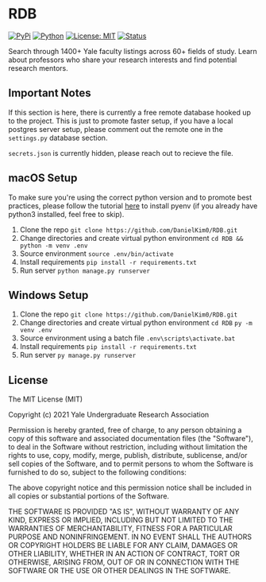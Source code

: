 # RDB

[![PyPi](https://img.shields.io/badge/pypi-v21.0-blue)](https://pypi.org/project/pip/)
[![Python](https://img.shields.io/pypi/pyversions/django.svg)](https://pypi.org/pypi/django/)
[![License: MIT](https://img.shields.io/badge/License-MIT-yellow.svg)](https://opensource.org/licenses/MIT)
[![Status](https://img.shields.io/pypi/status/django.svg)](https://pypi.org/pypi/django/)
 
Search through 1400+ Yale faculty listings across 60+ fields of study. Learn about professors who share your research interests and find potential research mentors.

## Important Notes

If this section is here, there is currently a free remote database hooked up to the project. This is just to promote faster setup, if you have a local postgres server setup, please comment out the remote one in the `settings.py` database section.

`secrets.json` is currently hidden, please reach out to recieve the file.
 
## macOS Setup

To make sure you're using the correct python version and to promote best practices, please follow the tutorial [here](https://github.com/pyenv/pyenv/blob/master/README.md) to install pyenv (if you already have python3 installed, feel free to skip).

1. Clone the repo
`git clone https://github.com/DanielKim0/RDB.git`
2. Change directories and create virtual python environment
`cd RDB && python -m venv .env`
3. Source environment
`source .env/bin/activate`
4. Install requirements
`pip install -r requirements.txt`
5. Run server
`python manage.py runserver`

## Windows Setup

1. Clone the repo
`git clone https://github.com/DanielKim0/RDB.git`
2. Change directories and create virtual python environment
`cd RDB`
`py -m venv .env`
3. Source environment using a batch file
`.env\scripts\activate.bat`
4. Install requirements
`pip install -r requirements.txt`
5. Run server
`py manage.py runserver`
 
## License
 
The MIT License (MIT)

Copyright (c) 2021 Yale Undergraduate Research Association

Permission is hereby granted, free of charge, to any person obtaining a copy of this software and associated documentation files (the "Software"), to deal in the Software without restriction, including without limitation the rights to use, copy, modify, merge, publish, distribute, sublicense, and/or sell copies of the Software, and to permit persons to whom the Software is furnished to do so, subject to the following conditions:

The above copyright notice and this permission notice shall be included in all copies or substantial portions of the Software.

THE SOFTWARE IS PROVIDED "AS IS", WITHOUT WARRANTY OF ANY KIND, EXPRESS OR IMPLIED, INCLUDING BUT NOT LIMITED TO THE WARRANTIES OF MERCHANTABILITY, FITNESS FOR A PARTICULAR PURPOSE AND NONINFRINGEMENT. IN NO EVENT SHALL THE AUTHORS OR COPYRIGHT HOLDERS BE LIABLE FOR ANY CLAIM, DAMAGES OR OTHER LIABILITY, WHETHER IN AN ACTION OF CONTRACT, TORT OR OTHERWISE, ARISING FROM, OUT OF OR IN CONNECTION WITH THE SOFTWARE OR THE USE OR OTHER DEALINGS IN THE SOFTWARE.

